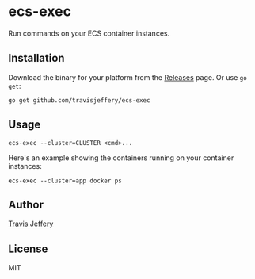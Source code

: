 # ecs-exec

Run commands on your ECS container instances.

## Installation

Download the binary for your platform from the [Releases](https://github.com/travisjeffery/ecs-exec/releases) page. Or use `go get`:

```
go get github.com/travisjeffery/ecs-exec
```

## Usage

```
ecs-exec --cluster=CLUSTER <cmd>...
```

Here's an example showing the containers running on your container instances:

```
ecs-exec --cluster=app docker ps
```

## Author

[Travis Jeffery](https://travisjeffery.com)

## License

MIT

